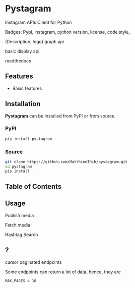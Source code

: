 # Pystagram
Instagram APIs Client for Python

Badges: Pypi, instagram, python version, license, code style, 

(Description, logo)
graph api

basic display api

readthedocs

## Features
- Basic features

## Installation
**Pystagram** can be installed from PyPI or from source.

### PyPI
```bash
pip install pystagram
```

### Source
```bash
git clone https://github.com/MatthieuThib/pystagram.git
cd pystagram
pip install .
```
## Table of Contents


## Usage

Publish media

Fetch media

Hashtag Search


## ?

cursor paginated endpoints

Some endpoints can return a lot of data, hence, they are
```
MAX_PAGES = 10
```









